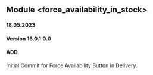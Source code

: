 ## Module <force_availability_in_stock>

#### 18.05.2023
#### Version 16.0.1.0.0
#### ADD
Initial Commit for Force Availability Button in Delivery.

